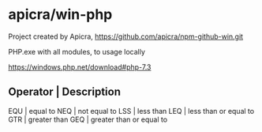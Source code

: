 # apicra/win-php
Project created by Apicra, https://github.com/apicra/npm-github-win.git

PHP.exe with all modules, to usage locally

https://windows.php.net/download#php-7.3





## Operator | Description

EQU      | equal to
NEQ      | not equal to
LSS      | less than
LEQ      | less than or equal to
GTR      | greater than
GEQ      | greater than or equal to
